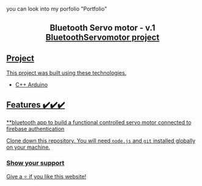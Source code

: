 you can look into my porfolio "Portfolio"


<h2 align="center">
  Bluetooth Servo motor - v.1<br/>
  <a href="https://joezercardozaportfolio.web.app/" target="_blank">BluetoothServomotor
project 
</h2>

## Project


This project was built using these technologies.

- C++ Arduino

## Features ✔️✔️✔️

**bluetooth app to build a functional controlled servo motor connected to firebase authentication

Clone down this repository. You will need `node.js` and `git` installed globally on your machine.


### Show your support

Give a ⭐ if you like this website!
